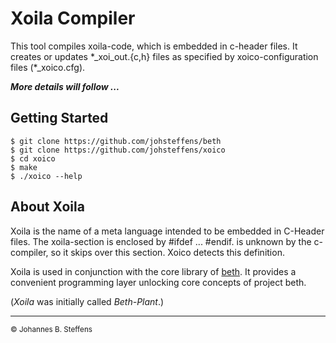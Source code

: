 # Xoila Compiler

This tool compiles xoila-code, which is embedded in c-header files.
It creates or updates \*_xoi_out.{c,h} files as specified by xoico-configuration files (\*_xoico.cfg).

***More details will follow ...***

## Getting Started

```
$ git clone https://github.com/johsteffens/beth
$ git clone https://github.com/johsteffens/xoico
$ cd xoico
$ make
$ ./xoico --help
```

## About Xoila

Xoila is the name of a meta language intended to be embedded in C-Header files.
The xoila-section is enclosed by #ifdef <tag> ... #endif. <tag> is unknown by
the c-compiler, so it skips over this section. Xoico detects this definition.

Xoila is used in conjunction with the core library of [beth](https://github.com/johsteffens/beth).
It provides a convenient programming layer unlocking core concepts of project beth.

(*Xoila* was initially called *Beth-Plant*.)

------

<sub>&copy; Johannes B. Steffens</sub>

